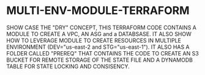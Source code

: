# MULTI-ENV-MODULE-TERRAFORM
SHOW CASE THE "DRY" CONCEPT,
THIS TERRAFORM CODE CONTAINS A MODULE TO CREATE A VPC, AN ASG and a DATABSASE.
IT ALSO SHOW HOW TO LEVERAGE MODULE TO CREATE RESOURCES IN MULTIPLE ENVIRONMENT 
(DEV="us-east-2 and STG="us-east-1"). IT ALSO HAS A FOLDER CALLED "PREREQ" THAT CONTAINS THE CODE 
TO CREATE AN S3 BUCKET FOR REMOTE STORAGE OF THE STATE FILE AND A DYNAMODB TABLE
FOR STATE LOCKING AND CONSISENCY.